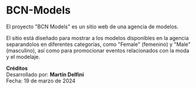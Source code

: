 # BCN-Models
El proyecto "BCN Models" es un sitio web de una agencia de modelos.

El sitio está diseñado para mostrar a los modelos disponibles en la agencia separandolos en diferentes categorías, como "Female" (femenino) y "Male" (masculino), así como para promocionar eventos relacionados con la moda y el modelaje.

**Créditos**  
Desarrollado por: **Martín Delfini**  
Fecha: 19 de marzo de 2024  
